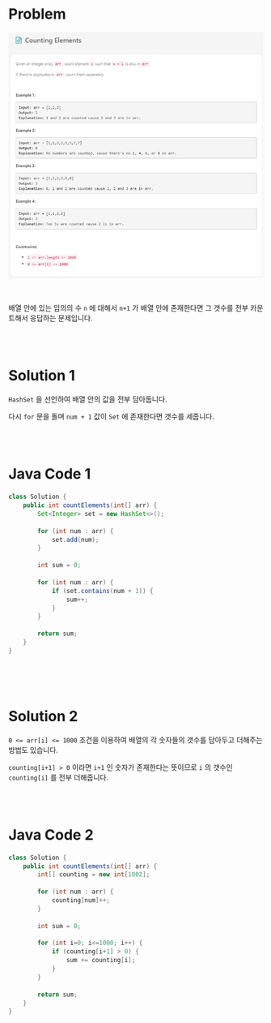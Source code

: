 # Problem

![07-counting-elements](./image/07-counting-elements.png)

<br>

배열 안에 있는 임의의 수 `n` 에 대해서 `n+1` 가 배열 안에 존재한다면 그 갯수를 전부 카운트해서 응답하는 문제입니다.

<br><br>

# Solution 1

`HashSet` 을 선언하여 배열 안의 값을 전부 담아둡니다.

다시 `for` 문을 돌며 `num + 1` 값이 `Set` 에 존재한다면 갯수를 세줍니다.

<br><br>

# Java Code 1

```java
class Solution {
    public int countElements(int[] arr) {
        Set<Integer> set = new HashSet<>();
        
        for (int num : arr) {
            set.add(num);
        }
        
        int sum = 0;
        
        for (int num : arr) {
            if (set.contains(num + 1)) {
                sum++;
            }
        }
        
        return sum;
    }
}
```

<br><br><br>

# Solution 2

`0 <= arr[i] <= 1000` 조건을 이용하여 배열의 각 숫자들의 갯수를 담아두고 더해주는 방법도 있습니다.

`counting[i+1] > 0` 이라면 `i+1` 인 숫자가 존재한다는 뜻이므로 `i` 의 갯수인 `counting[i]` 를 전부 더해줍니다.

<br><br>

# Java Code 2

```java
class Solution {
    public int countElements(int[] arr) {
        int[] counting = new int[1002];
        
        for (int num : arr) {
            counting[num]++;
        }
        
        int sum = 0;
        
        for (int i=0; i<=1000; i++) {
            if (counting[i+1] > 0) {
                sum += counting[i];
            }
        }
        
        return sum;
    }
}
```